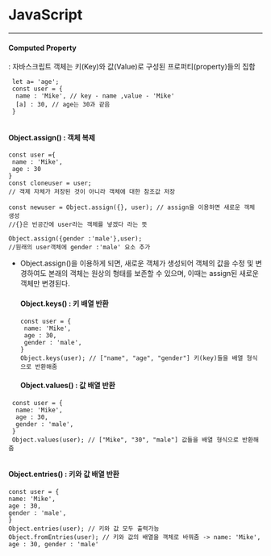 # JavaScript
----

 #### Computed Property 
 
 : 자바스크립트 객체는 키(Key)와 값(Value)로 구성된 프로퍼티(property)들의 집함
 
```
 let a= 'age';
 const user = {
  name : 'Mike', // key - name ,value - 'Mike'
  [a] : 30, // age는 30과 같음
 }
 
``` 
 
 
#### Object.assign() : 객체 복제

``` 
const user ={
 name : 'Mike',
 age : 30
}
const cloneuser = user;
// 객제 자체가 저장된 것이 아니라 객체에 대한 참조값 저장

const newuser = Object.assign({}, user); // assign을 이용하면 새로운 객체 생성
//{}은 빈공간에 user라는 객체를 넣겠다 라는 뜻

Object.assign({gender :'male'},user);
//원래의 user객체에 gender :'male' 요소 추가 

``` 

- Object.assign()을 이용하게 되면, 새로운 객체가 생성되어 객체의 값을 수정 및 변경하여도 본래의 객체는 원상의 형태를 보존할 수 있으며,
  이때는 assign된 새로운 객체만 변경된다.
  
  #### Object.keys() : 키 배열 반환
  
  ```
  const user = {
   name: 'Mike',
   age : 30, 
   gender : 'male',
  }
  Object.keys(user); // ["name", "age", "gender"] 키(key)들을 배열 형식으로 반환해줌
  
  ```
  
  #### Object.values() : 값 배열 반환
  
  
 ```
  const user = {
   name: 'Mike',
   age : 30, 
   gender : 'male',
  }
  Object.values(user); // ["Mike", "30", "male"] 값들을 배열 형식으로 반환해줌
  
  ```
  
  
  #### Object.entries() : 키와 값 배열 반환
  
  
   ```
  const user = {
   name: 'Mike',
   age : 30, 
   gender : 'male',
  }
  Object.entries(user); // 키와 값 모두 출력가능
  Object.fromEntries(user); // 키와 값의 배열을 객체로 바꿔줌 -> name: 'Mike', age : 30, gender : 'male'
  
  ```
  
  


  
  
  
  
  
  
  
  
